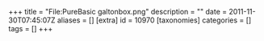 +++
title = "File:PureBasic galtonbox.png"
description = ""
date = 2011-11-30T07:45:07Z
aliases = []
[extra]
id = 10970
[taxonomies]
categories = []
tags = []
+++


